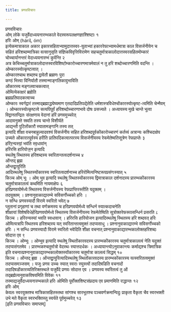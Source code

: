 ```yaml
---
title: प्रणवविचारः

---
```

प्रणवविचारः  
ओम् लोके यजुर्वेदाध्ययनारम्भकाले वेदस्वरूपलक्षणज्ञाश्शिष्टाः १  
हरिः ओम् (háríḶ óm)  
इत्येकमात्राकाल अकार इकारसहिताभ्यामुदात्तस्वर-युताभ्यां हकाररेफाभ्यामर्धमात्रा काल विसर्जनीयेन च सहितं हरिशब्दम्मात्रिका वत्सानुसृति संज्ञिकविवृत्तिविरामेण सहचतुर्मात्राकालोदात्तस्वरसहितमोम्कारं चोच्चार्यानन्तरं वेदाध्ययनारम्भं कुर्वन्ति २  
अत्र केचिच्चतुर्मात्राकालोदात्तस्वरविशिष्टोम्कारोच्चारणमात्रमेवालं न तु हरि शब्दोच्चारणमिति वदन्ति ।  
ओम्कारस्योत्कृष्टत्वात् ।  
ओम्कारश्चाथ शब्दश्च द्वावेतौ ब्रह्मणः पुरा  
कण्ठं भित्त्वा विनिर्यातौ तस्मान्माङ्गलिकावुभाविति  
ओंकारस्य मङ्गलवाचकत्वात्  
ओमित्येकाक्षरं ब्रह्मेति  
ब्रह्मप्रतिपादकत्वाच्च  
ओम्कारः स्वर्गद्वारं तस्माद्ब्रह्माद्ध्येष्यमाण एतदादिप्रतिपद्येतेति धर्मशास्त्रविधेश्चोंकारस्योत्कृष्ट-त्वमिति चेन्मैवम् । ओम्कारस्योत्कृष्टत्वे सत्यपिपूर्वं हरिशब्दोच्चारणाभावे दोषः प्रसज्यते । अध्यायस्य मुखे चान्ते भूत्वा विद्वानतन्द्रितः संरक्षणाय वेदानां हरिं प्रणवमुच्चरेत्  
आदावनुक्ते स्रवति तस्य चान्ते विशीर्यते  
आद्यन्तौ पुटितोंकारौ स्यातामङ्गानि तस्य तत्  
इत्यादि शीक्षा वचनबाहुल्यादवश्यं विसर्जनीय सहित हरिशब्दपूर्वकोंकारोच्चारणं कर्तव्यं अत्रान्यः कश्चिदाक्षेप उच्यते ओंकारात्पूर्वस्य हरीति प्रातिपदिकत्वात्परस्य विसर्जनीयस्य रेफमेतेष्वतिसूत्रेण रेफप्राप्तेः ३  
हरि॑र॒न्यस्यां॒ भव॑ति स्व॒धावा॑न्  
हरि॑रसि हारियोज॒न इत्यादि  
स्थलेषु स्थितस्य हरिशब्दस्य स्वरितान्तत्वदर्शनाच्च ४  
ओ॑न्तद् ब्र॒ह्म  
ओ॑न्तद्वा॒युरिति  
आदिस्थलेषु स्थितस्योंकारस्य स्वरितत्वदर्शनाच्च हरिरोमित्यनिष्टरूपप्रसंगःस्यात् ५  
किञ्च ओम् भूः । ओम् भुव इत्यादि स्थलेषु स्थितस्योंकारस्य द्विमात्राकाल दर्शनादस्य प्रारम्भकोंकारस्य चतुर्मात्राकालत्वं कथमिति नायमाक्षेपः ६  
हरिप्रणवयोर्मध्ये स्थितस्य विसर्जनीयस्य रेफप्राप्तिरस्तीति यदुक्तम् ।  
तदयुक्तम् । प्रश्नानुवाकाद्यारम्भे सविसर्गोच्चको हरिः ।  
न सन्धिः प्रणवस्यादौ विरामे स्वरितो भवेत् ७  
प्लुतानां प्रगृहाणां च तथा वर्णक्रमस्य च हरिप्रणवयोर्मध्ये सन्धिर्न स्यात्कदाचनेति  
शीक्षायां विशेषविधेर्हरिप्रणवयोर्मध्ये स्थितस्य विसर्जनीयस्य रेफमेतेष्विति सूत्रोक्तरेफरूपसन्धिर्न प्रसरति ८  
किञ्च । हरिरन्यस्यां भवति स्वधावान् । हरिरसि हारियोजन इत्यादिस्थलेषु स्थितस्य हरि शब्दवत् हरिः ओमित्यत्रापि स्थितस्य हरिशब्दस्य यत् स्वरितान्तत्वमुक्तं तदप्यसाधु । प्रश्नानुवाकाद्यारम्भे सविसर्गोच्चको हरिः । न सन्धिः प्रणवस्यादौ विरामे स्वरितो भवेदिति शीक्षा वचनात् प्रश्नानुवाकाद्यारम्भकालोक्तहरिशब्दः सोदात्त एव ९  
किञ्च । ओम्भूः । ओम्भुव इत्यादि स्थलेषु स्थितोंकारवदस्य प्रारम्भकोंकारस्य चतुर्मात्राकालत्वं नेति यदुक्तं तदप्यसंगतमेव । प्रारम्भकश्चतुर्मात्रो वेदस्थः स्यात्तदर्धकः । अध्यायान्त्योऽनुवाकान्त्यः कर्माद्यश्च त्रिमात्रिक इति वचनात्प्रश्नानुवाकाद्यारम्भकालोक्तस्योंकारस्य चतुर्मात्रा कालत्वं सिद्धम् १०  
किञ्च । ओ॑न्तद् ब्र॒ह्म । ओ॑न्तद्वा॒युरित्यादिस्थलेषु स्थितोंकारवदस्य प्रारम्भकोंकारस्य यत्स्वरितत्वमुक्तं तदप्यसमञ्जसम् । यजुः प्रणव उच्चः स्यात् स्वराः स्युस्त्वों तदादिषडिति वचनादों तदादिषडोंकारव्यतिरिक्तस्थले यजुर्वेदे प्रणवः सोदात्त एव । प्रणवस्य स्वरितत्वं तु ओं तद्ब्रह्मेत्यनुवाकविषयमिति विवेकः ११  
तस्माद्यजुर्वेदाध्ययनारम्भकाले हरिः ओमिति पूर्वोक्तशिष्टसंप्रदाय एव प्रमाणमिति राद्धान्तः १२  
हरिः ओम्  
केवलः स्वरयुक्तश्च मात्रिकासहितस्तथा सांगश्च सारभूतश्च पञ्चवर्णक्रमान्विदुः प्राकृता वैकृता चैव स्वरभक्ती उभे मते वैकृता स्वरभक्तिस्तु स्वर्यते पूर्वमुच्चरेत् १३  
                                  [इति प्रणवविचारः समाप्तम्]